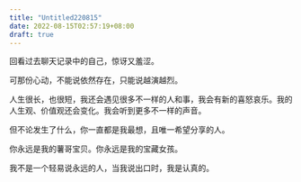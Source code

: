 ```yaml
---
title: "Untitled220815"
date: 2022-08-15T02:57:19+08:00
draft: true
---
```


回看过去聊天记录中的自己，惊讶又羞涩。

可那份心动，不能说依然存在，只能说越演越烈。

人生很长，也很短，我还会遇见很多不一样的人和事，我会有新的喜怒哀乐。我的人生观、价值观还会变化。我会听到更多不一样的声音。

但不论发生了什么，你一直都是我最想，且唯一希望分享的人。

你永远是我的薯哥宝贝。你永远是我的宝藏女孩。

我不是一个轻易说永远的人，当我说出口时，我是认真的。
